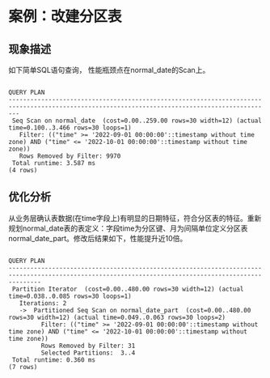 # **案例：改建分区表**

## 现象描述<a name="zh-cn_topic_0075873749_section3352584712931"></a>

如下简单SQL语句查询， 性能瓶颈点在normal\_date的Scan上。

```
                                                                  QUERY PLAN
-----------------------------------------------------------------------------------------------------------------------------------------------
 Seq Scan on normal_date  (cost=0.00..259.00 rows=30 width=12) (actual time=0.100..3.466 rows=30 loops=1)
   Filter: (("time" >= '2022-09-01 00:00:00'::timestamp without time zone) AND ("time" <= '2022-10-01 00:00:00'::timestamp without time zone))
   Rows Removed by Filter: 9970
 Total runtime: 3.587 ms
(4 rows)
```

## 优化分析<a name="zh-cn_topic_0075873749_section45836675121326"></a>

从业务层确认表数据\(在time字段上\)有明显的日期特征，符合分区表的特征。重新规划normal\_date表的表定义：字段time为分区键、月为间隔单位定义分区表normal\_date\_part。修改后结果如下，性能提升近10倍。

```
                                                                     QUERY PLAN
-----------------------------------------------------------------------------------------------------------------------------------------------------
 Partition Iterator  (cost=0.00..480.00 rows=30 width=12) (actual time=0.038..0.085 rows=30 loops=1)
   Iterations: 2
   ->  Partitioned Seq Scan on normal_date_part  (cost=0.00..480.00 rows=30 width=12) (actual time=0.049..0.063 rows=30 loops=2)
         Filter: (("time" >= '2022-09-01 00:00:00'::timestamp without time zone) AND ("time" <= '2022-10-01 00:00:00'::timestamp without time zone))
         Rows Removed by Filter: 31
         Selected Partitions:  3..4
 Total runtime: 0.360 ms
(7 rows)
```

